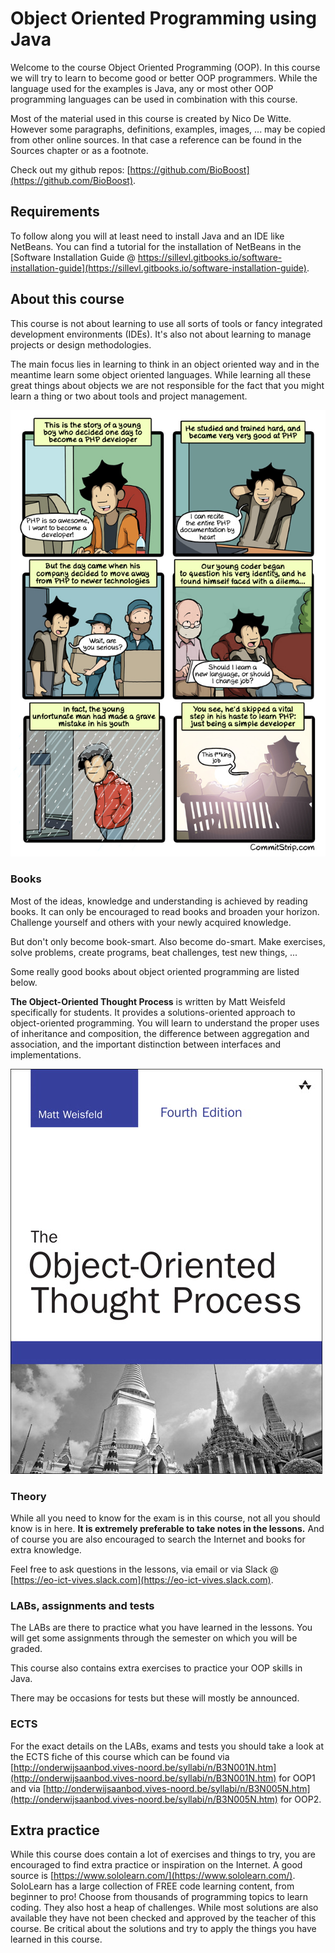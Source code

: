 # Object Oriented Programming using Java

Welcome to the course Object Oriented Programming (OOP). In this course we will try to learn to become good or better OOP programmers. While the language used for the examples is Java, any or most other OOP programming languages can be used in combination with this course.

Most of the material used in this course is created by Nico De Witte. However some paragraphs, definitions, examples, images, ... may be copied from other online sources. In that case a reference can be found in the Sources chapter or as a footnote.

Check out my github repos: [https://github.com/BioBoost](https://github.com/BioBoost).

## Requirements

To follow along you will at least need to install Java and an IDE like NetBeans. You can find a tutorial for the installation of NetBeans in the [Software Installation Guide @ https://sillevl.gitbooks.io/software-installation-guide](https://sillevl.gitbooks.io/software-installation-guide).

## About this course

This course is not about learning to use all sorts of tools or fancy integrated development environments (IDEs). It's also not about learning to manage projects or design methodologies.

The main focus lies in learning to think in an object oriented way and in the meantime learn some object oriented languages. While learning all these great things about objects we are not responsible for the fact that you might learn a thing or two about tools and project management.

![CommitStrip - The mistakes of youth](img/commitstrip.jpg)

### Books

Most of the ideas, knowledge and understanding is achieved by reading books. It can only be encouraged to read books and broaden your horizon. Challenge yourself and others with your newly acquired knowledge.

But don't only become book-smart. Also become do-smart. Make exercises, solve problems, create programs, beat challenges, test new things, ...

Some really good books about object oriented programming are listed below.

**The Object-Oriented Thought Process** is written by Matt Weisfeld specifically for students. It provides a solutions-oriented approach to object-oriented programming. You will learn to understand the proper uses of inheritance and composition, the difference between aggregation and association, and the important distinction between interfaces and implementations.

![The Object-Oriented Thought Process by Matt Weisfeld](img/ootp_java.jpg)

### Theory

While all you need to know for the exam is in this course, not all you should know is in here. **It is extremely preferable to take notes in the lessons.** And of course you are also encouraged to search the Internet and books for extra knowledge.

Feel free to ask questions in the lessons, via email or via Slack @ [https://eo-ict-vives.slack.com](https://eo-ict-vives.slack.com).

### LABs, assignments and tests

The LABs are there to practice what you have learned in the lessons. You will get some assignments through the semester on which you will be graded.

This course also contains extra exercises to practice your OOP skills in Java.

There may be occasions for tests but these will mostly be announced.

### ECTS

For the exact details on the LABs, exams and tests you should take a look at the ECTS fiche of this course which can be found via [http://onderwijsaanbod.vives-noord.be/syllabi/n/B3N001N.htm](http://onderwijsaanbod.vives-noord.be/syllabi/n/B3N001N.htm) for OOP1 and via [http://onderwijsaanbod.vives-noord.be/syllabi/n/B3N005N.htm](http://onderwijsaanbod.vives-noord.be/syllabi/n/B3N005N.htm) for OOP2.

## Extra practice

While this course does contain a lot of exercises and things to try, you are encouraged to find extra practice or inspiration on the Internet. A good source is [https://www.sololearn.com/](https://www.sololearn.com/). SoloLearn has a large collection of FREE code learning content, from beginner to pro! Choose from thousands of programming topics to learn coding. They also host a heap of challenges. While most solutions are also available they have not been checked and approved by the teacher of this course. Be critical about the solutions and try to apply the things you have learned in this course.
